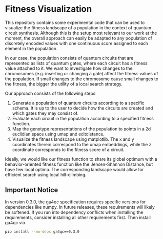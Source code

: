 # Fitness Visualization

This repository contains some experimental code
that can be used to visualize the fitness landscape
of a population in the context of quantum
circuit synthesis. Although this is the setup most
relevant to our work at the moment, the overall
approach can easily be adapted to any population of
discretely encoded values with one continuous score
assigned to each element in the population.

In our case, the population consists of quantum circuits
that are represented as lists of quantum gates, where
each circuit has a fitness value attached to it.
We want to investigate how
changes to the chromosomes (e.g. inserting or changing
a gate) affect the fitness values of the population.
If small changes to the chromosome cause small changes
to the fitness, the bigger the utility of a local search
strategy.

Our approach consists of the following steps:

1. Generate a population of quantum circuits according
   to a specific schema. It is up to the user to decide
   how the circuits are created and which gates they may
   consist of.
2. Evaluate each circuit in the population according
   to a specified fitness function.
3. Map the genotype representations of the population
   to points in a 2d euclidian space using umap and
   editdistance.
4. Visualize the fitness landscape using matplotlib.
   The x and y coordinates therein correspond to the umap
   embeddings, while the z coordinate corresponds to the
   fitness score of a circuit.

Ideally, we would like our fitness function to share its
global optimum with a behavior-oriented fitness function
like the Jensen-Shannon Distance, but have few local optima.
The corresponding landscape would allow for efficient
search using local hill-climbing.

## Important Notice

In version 0.3.0, the ga4qc specification requires
specific versions for dependencies like numpy. In
future releases, these requirements will likely be
softened. If you run into dependency conflicts when
installing the requirements, consider installing all
other requirements first. Then install ga4qc via

```bash
pip install --no-deps ga4qc==0.3.0
```
